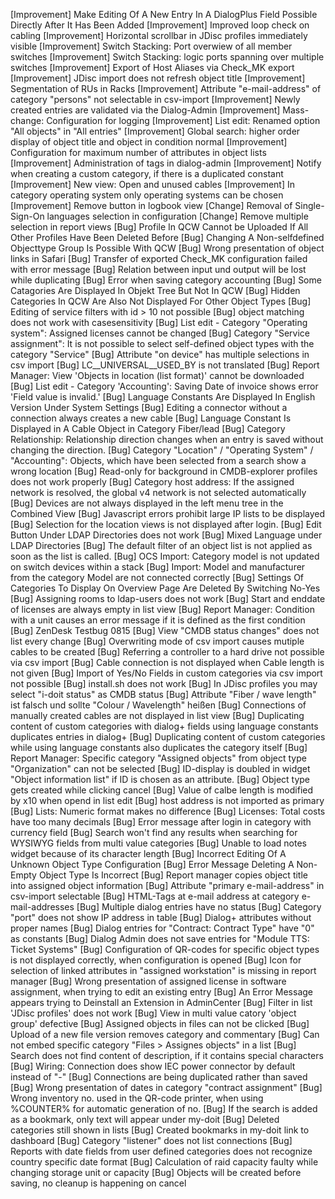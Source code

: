 [Improvement]   Make Editing Of A New Entry In A DialogPlus Field Possible Directly After It Has Been Added
[Improvement]   Improved loop check on cabling
[Improvement]   Horizontal scrollbar in JDisc profiles immediately visible
[Improvement]   Switch Stacking: Port overwiew of all member switches
[Improvement]   Switch Stacking: logic ports spanning over multiple switches
[Improvement]   Export of Host Aliases via Check_MK export
[Improvement]   JDisc import does not refresh object title
[Improvement]   Segmentation of RUs in Racks
[Improvement]   Attribute "e-mail-address" of category "persons" not selectable in csv-import
[Improvement]   Newly created entries are validated via the Dialog-Admin
[Improvement]   Mass-change: Configuration for logging
[Improvement]   List edit: Renamed option "All objects" in "All entries"
[Improvement]   Global search: higher order display of object title and object in condition normal
[Improvement]   Configuration for maximum number of attributes in object lists
[Improvement]   Administration of tags in dialog-admin
[Improvement]   Notify when creating a custom category, if there is a duplicated constant
[Improvement]   New view: Open and unused cables
[Improvement]   In category operating system only operating systems can be chosen
[Improvement]   Remove button in logbook view
[Change]        Removal of Single-Sign-On languages selection in configuration
[Change]        Remove multiple selection in report views
[Bug]           Profile In QCW Cannot be Uploaded If All Other Profiles Have Been Deleted Before
[Bug]           Changing A Non-selfdefined Objecttype Group Is Possible With QCW
[Bug]           Wrong presentation of object links in Safari
[Bug]           Transfer of exported Check_MK configuration failed with error message
[Bug]           Relation between input und output will be lost while duplicating
[Bug]           Error when saving category accounting
[Bug]           Some Catagories Are Displayed In Objekt Tree But Not In QCW
[Bug]           Hidden Categories In QCW Are Also Not Displayed For Other Object Types
[Bug]           Editing of service filters with id > 10 not possible
[Bug]           object matching does not work with casesensitivity
[Bug]           List edit - Category "Operating system": Assigned licenses cannot be changed
[Bug]           Category "Service assignment": It is not possible to select self-defined object types with the category "Service"
[Bug]           Attribute "on device" has multiple selections in csv import
[Bug]           LC__UNIVERSAL__USED_BY is not translated
[Bug]           Report Manager: View 'Objects in location (list format)' cannot be downloaded
[Bug]           List edit - Category 'Accounting': Saving Date of invoice shows error 'Field value is invalid.'
[Bug]           Language Constants Are Displayed In English Version Under System Settings
[Bug]           Editing a connector without a connection always creates a new cable
[Bug]           Language Constant Is Displayed in A Cable Object in Category Fiber/lead
[Bug]           Category Relationship: Relationship direction changes when an entry is saved without changing the direction.
[Bug]           Category "Location" / "Operating System" / "Accounting": Objects, which have been selected from a search show a wrong location
[Bug]           Read-only for background in CMDB-explorer profiles does not work properly
[Bug]           Category host address: If the assigned network is resolved, the global v4 network is not selected automatically
[Bug]           Devices are not always displayed in the left menu tree in the Combined View
[Bug]           Javascript errors prohibit large IP lists to be displayed
[Bug]           Selection for the location views is not displayed after login.
[Bug]           Edit Button Under LDAP Directories does not work
[Bug]           Mixed Language under LDAP Directories
[Bug]           The default filter of an object list is not applied as soon as the list is called.
[Bug]           OCS Import: Category model is not updated on switch devices within a stack
[Bug]           Import: Model and manufacturer from the category Model are not connected correctly
[Bug]           Settings Of Categories To Display On Overview Page Are Deleted By Switching No-Yes
[Bug]           Assigning rooms to ldap-users does not work
[Bug]           Start and enddate of licenses are always empty in list view
[Bug]           Report Manager: Condition with a unit causes an error message if it is defined as the first condition
[Bug]           ZenDesk Testbug 0815
[Bug]           View "CMDB status changes" does not list every change
[Bug]           Overwriting mode of csv import causes mutiple cables to be created
[Bug]           Referring a controller to a hard drive not possible via csv import
[Bug]           Cable connection is not displayed when Cable length is not given
[Bug]           Import of Yes/No Fields in custom categories via csv import not possible
[Bug]           install.sh does not work
[Bug]           In JDisc profiles you may select "i-doit status" as CMDB status
[Bug]           Attribute "Fiber / wave length" ist falsch und sollte "Colour / Wavelength" heißen
[Bug]           Connections of manually created cables are not displayed in list view
[Bug]           Duplicating content of custom categories with dialog+ fields using language constants duplicates entries in dialog+
[Bug]           Duplicating content of custom categories while using language constants also duplicates the category itself
[Bug]           Report Manager: Specific category "Assigned objects"  from object type "Organization" can not be selected
[Bug]           ID-display is doubled in widget "Object information list" if ID is chosen as an attribute.
[Bug]           Object type gets created while clicking cancel
[Bug]           Value of calbe length is modified by x10 when opend in list edit
[Bug]           host address is not imported as primary
[Bug]           Lists: Numeric format makes no difference
[Bug]           Licenses: Total costs have too many decimals
[Bug]           Error message after login in category with currency field
[Bug]           Search won't find any results when searching for WYSIWYG fields from multi value categories
[Bug]           Unable to load notes widget because of its character length
[Bug]           Incorrect Editing Of A Unknown Object Type Configuration
[Bug]           Error Message Deleting A Non-Empty Object Type Is Incorrect
[Bug]           Report manager copies object title into assigned object information
[Bug]           Attribute "primary e-mail-address" in csv-import selectable
[Bug]           HTML-Tags at e-mail address at category e-mail-addresses
[Bug]           Multiple dialog entries have no status
[Bug]           Category "port" does not show IP address in table
[Bug]           Dialog+ attributes without proper names
[Bug]           Dialog entries for "Contract: Contract Type" have "0" as constants
[Bug]           Dialog Admin does not save entries for "Module TTS: Ticket Systems"
[Bug]           Configuration of QR-codes for specific object types is not displayed correctly, when configuration is opened
[Bug]           Icon for selection of linked attributes in "assigned workstation" is missing in report manager
[Bug]           Wrong presentation of assigned license in software assignment, when trying to edit an existing entry
[Bug]           An Error Message appears trying to Deinstall an Extension in AdminCenter
[Bug]           Filter in list 'JDisc profiles' does not work
[Bug]           View in multi value catory 'object group' defective
[Bug]           Assigned objects in files can not be clicked
[Bug]           Upload of a new file version removes category and commentary
[Bug]           Can not embed specific category "Files > Assignes objects" in a list
[Bug]           Search does not find content of description, if it contains special characters
[Bug]           Wiring: Connection does show IEC power connector by default instead of "-"
[Bug]           Connections are being duplicated rather than saved
[Bug]           Wrong presentation of dates in category "contract assignment"
[Bug]           Wrong inventory no. used in the QR-code printer, when using %COUNTER% for automatic generation of no.
[Bug]           If the search is added as a bookmark, only text will appear under my-doit
[Bug]           Deleted categories still shown in lists
[Bug]           Created bookmarks in my-doit link to dashboard
[Bug]           Category "listener" does not list connections
[Bug]           Reports with date fields from user defined categories does not recognize country specific date format
[Bug]           Calculation of raid capacity faulty while changing storage unit or capacity
[Bug]           Objects will be created before saving, no cleanup is happening on cancel